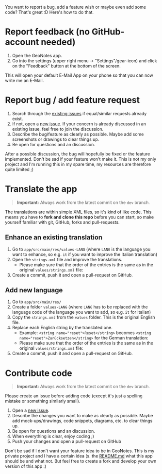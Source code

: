 
You want to report a bug, add a feature wish or maybe even add some code?
That's great :D Here's how to do that.

# Report feedback (no GitHub-account needed)

1. Open the GeoNotes app.
2. Go into the settings (upper right menu → "Settings"/gear-icon) and click on the "Feedback" button at the bottom of the screen.

This will open your default E-Mail App on your phone so that you can now write me an E-Mail.

# Report bug / add feature request

1. Search through the [existing issues](https://github.com/hauke96/GeoNotes/issues) if equal/similar requests already exist.
2. If not, open a [new issue](https://github.com/hauke96/GeoNotes/issues/new). If your concern is already discussed in an existing issue, feel free to join the discussion.
3. Describe the bug/feature as clearly as possible. Maybe add some screenshots or drawings to clear things up.
4. Be open for questions and an discussion.

After a possible discussion, the bug will hopefully be fixed or the feature implemented.
Don't be sad if your feature won't make it. This is not my only project and I'm running this in my spare time, my resources are therefore quite limited ;)

# Translate the app

> **Important:** Always work from the latest commit on the `dev` branch.

The translations are within simple XML files, so it's kind of like code.
This means you have to **fork and clone this repo** before you can start, so make yourself familiar with git, GitHub, forks and pull-requests.

## Enhance an existing translation

1. Go to `app/src/main/res/values-LANG` (where `LANG` is the language you want to enhance, so e.g. `it` if you want to improve the Italian translation)
2. Open the `strings.xml` file and improve the translations.
    * Please make sure that the order of the entries is the same as in the original `values/strings.xml` file:
3. Create a commit, push it and open a pull-request on GitHub.

## Add new language

1. Go to `app/src/main/res/`
2. Create a folder `values-LANG` (where `LANG` has to be replaced with the language code of the language you want to add, so e.g. `it` for Italian)
3. Copy the `strings.xml` from the `values` folder. This is the original English file.
4. Replace each English string by the translated one. 
    * Example: `<string name="reset">Reset</string>` becomes `<string name="reset">Zurücksetzen</string>` for the German translation:
    * Please make sure that the order of the entries is the same as in the original `values/strings.xml` file:
5. Create a commit, push it and open a pull-request on GitHub.

# Contribute code

> **Important:** Always work from the latest commit on the `dev` branch.

Please create an issue before adding code (except it's just a spelling mistake or something similarly small).

1. Open a [new issue](https://github.com/hauke96/GeoNotes/issues/new).
2. Describe the changes you want to make as clearly as possible. Maybe add mock-ups/drawings, code snippets, diagrams, etc. to clear things up.
3. Be open for questions and an discussion.
4. When everything is clear, enjoy coding ;)
5. Push your changes and open a pull-request on GitHub

Don't be sad if I don't want your feature idea to be in GeoNotes.
This is my private project and I have a certain idea (s. the [README.md](README.md#use-case-and-philosophy) what this app should be and what not.
But feel free to create a fork and develop your own version of this app :)
